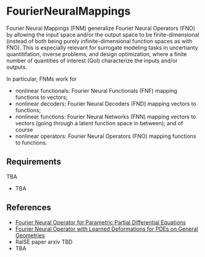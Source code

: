# FourierNeuralMappings
Fourier Neural Mappings (FNM) generalize Fourier Neural Operators (FNO) by allowing the input space and/or the output space to be finite-dimensional (instead of both being purely infinite-dimensional function spaces as with FNO). This is especially relevant for surrogate modeling tasks in uncertianty quantitifation, inverse problems, and design optimization, where a finite number of quantities of interest (QoI) characterize the inputs and/or outputs.

In particular, FNMs work for
* nonlinear functionals: Fourier Neural Functionals (FNF) mapping functions to vectors;
* nonlinear decoders: Fourier Neural Decoders (FND) mapping vectors to functions;
* nonlinear functions: Fourier Neural Networks (FNN) mapping vectors to vectors (going through a latent function space in between); and of course
* nonlinear operators: Fourier Neural Operators (FNO) mapping functions to functions.

## Requirements
TBA
* TBA

## References
- [Fourier Neural Operator for Parametric Partial Differential Equations](https://arxiv.org/abs/2010.08895)
- [Fourier Neural Operator with Learned Deformations for PDEs on General Geometries](https://arxiv.org/abs/2207.05209)
- RaISE paper arxiv TBD
- TBA
